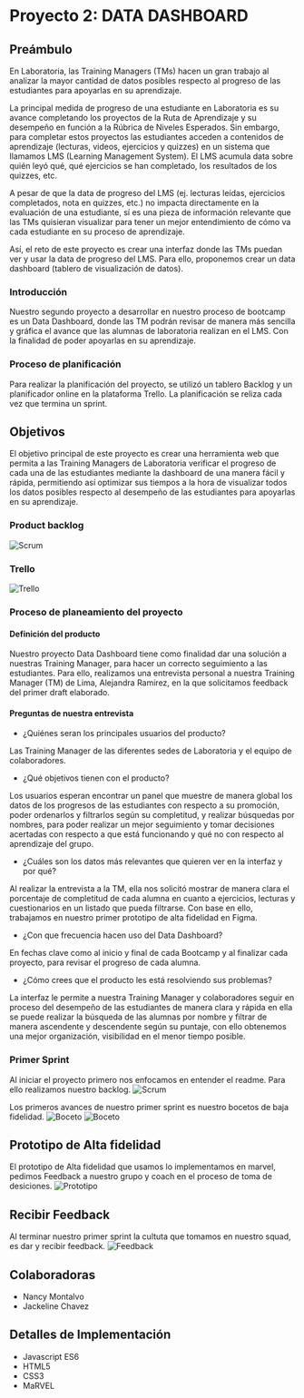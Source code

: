 
# Proyecto 2: DATA DASHBOARD

## Preámbulo
En Laboratoria, las Training Managers (TMs) hacen un gran trabajo al analizar la mayor cantidad de datos posibles respecto al progreso de las estudiantes para apoyarlas en su aprendizaje.

La principal medida de progreso de una estudiante en Laboratoria es su avance completando los proyectos de la Ruta de Aprendizaje y su desempeño en función a la Rúbrica de Niveles Esperados. Sin embargo, para completar estos proyectos las estudiantes acceden a contenidos de aprendizaje (lecturas, videos, ejercicios y quizzes) en un sistema que llamamos LMS (Learning Management System). El LMS acumula data sobre quién leyó qué, qué ejercicios se han completado, los resultados de los quizzes, etc.

A pesar de que la data de progreso del LMS (ej. lecturas leídas, ejercicios completados, nota en quizzes, etc.) no impacta directamente en la evaluación de una estudiante, sí es una pieza de información relevante que las TMs quisieran visualizar para tener un mejor entendimiento de cómo va cada estudiante en su proceso de aprendizaje.

Así, el reto de este proyecto es crear una interfaz donde las TMs puedan ver y usar la data de progreso del LMS. Para ello, proponemos crear un data dashboard (tablero de visualización de datos).

### Introducción
Nuestro segundo proyecto a desarrollar en nuestro proceso de bootcamp es un Data Dashboard, donde las TM podrán revisar de manera más sencilla y gráfica el avance que las alumnas de laboratoria realizan en el LMS. Con la finalidad de poder apoyarlas en su aprendizaje.

### Proceso de planificación
Para realizar la planificación del proyecto, se utilizó un tablero Backlog y un planificador online en la plataforma Trello.
La planificación se reliza cada vez que termina un sprint.

## Objetivos 
El objetivo principal de este proyecto es crear una herramienta web que permita a las Training Managers de Laboratoria verificar el progreso de cada una de las estudiantes mediante la dashboard de una manera fácil y rápida,  permitiendo así optimizar sus tiempos a la hora de  visualizar todos los datos posibles respecto al desempeño de las estudiantes para apoyarlas en su aprendizaje. 

### Product backlog
![Scrum](src/Imagen/scrum.jpg)

### Trello
![Trello](src/Imagen/trello.jpg)

### Proceso de planeamiento del proyecto
#### Definición del producto 
Nuestro proyecto Data Dashboard tiene como finalidad dar una solución a nuestras Training Manager, para hacer un correcto seguimiento a las estudiantes.
Para ello, realizamos una entrevista personal a nuestra Training Manager (TM) de Lima, Alejandra Ramirez, en la que solicitamos feedback del primer draft elaborado.
#### Preguntas de nuestra entrevista
* ¿Quiénes seran los principales usuarios del producto?

Las Training Manager de las diferentes sedes de Laboratoria y el equipo de colaboradores.

* ¿Qué objetivos tienen con el producto?

Los usuarios esperan encontrar un panel que muestre de manera global los datos de los progresos de las estudiantes con respecto a su promoción, poder ordenarlos y filtrarlos  según su completitud, y realizar búsquedas por nombres, para poder realizar un mejor seguimiento y tomar decisiones acertadas con respecto a que está funcionando y qué no con respecto al aprendizaje del grupo. 

* ¿Cuáles son los datos más relevantes que quieren ver en la interfaz y por qué?

Al realizar la entrevista a la TM, ella nos solicitó mostrar de manera clara el porcentaje de completitud de cada alumna en cuanto a ejercicios, lecturas  y cuestionarios en un listado que pueda filtrarse. Con base en ello, trabajamos en nuestro primer prototipo de alta fidelidad en Figma.

* ¿Con que frecuencia hacen uso del  Data Dashboard?

En fechas clave como al inicio y final de cada Bootcamp y al finalizar cada proyecto, para revisar el progreso de cada alumna.

* ¿Cómo crees que el producto les está resolviendo sus problemas?

La interfaz le permite a nuestra Training Manager y colaboradores seguir en proceso del desempeño de las estudiantes de manera clara y rápida en ella se puede realizar la búsqueda de las alumnas por nombre y filtrar de manera ascendente y descendente según su puntaje, con ello obtenemos una mejor organización, visibilidad en el menor tiempo posible.

### Primer Sprint 
Al iniciar el proyecto primero nos enfocamos en entender el readme. Para ello realizamos nuestro backlog.
![Scrum](src/Imagen/scrum.jpg)

Los primeros avances de nuestro primer sprint es nuestro bocetos de baja fidelidad.
![Boceto](src/Imagen/pagina1.jpg)
![Boceto](src/Imagen/pagina%202.jpg)

## Prototipo de Alta fidelidad 
El prototipo de Alta fidelidad que usamos lo implementamos en marvel, pedimos Feedback a nuestro grupo y coach en el proceso de toma de desiciones. 
![Prototipo](src/Imagen/Prototipo-Marvel.jpg)

## Recibir Feedback
Al terminar nuestro primer sprint la cultuta que tomamos en nuestro squad, es dar y recibir feedback. 
![Feedback](src/Imagen/feedback.jpg)

## Colaboradoras
* Nancy Montalvo 
* Jackeline Chavez

## Detalles de Implementación
- Javascript ES6
- HTML5
- CSS3
- MaRVEL


